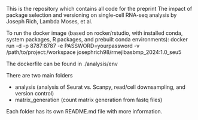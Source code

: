 This is the repository which contains all code for the preprint The impact of package selection and versioning on single-cell RNA-seq analysis by Joseph Rich, Lambda Moses, et al.

To run the docker image (based on rocker/rstudio, with installed conda, system packages, R packages, and prebuilt conda environments):
docker run -d -p 8787:8787 -e PASSWORD=yourpassword -v /path/to/project:/workspace josephrich98/rmejlbasbmp_2024:1.0_seu5

The dockerfile can be found in ./analysis/env

There are two main folders
- analysis (analysis of Seurat vs. Scanpy, read/cell downsampling, and version control)
- matrix_generation (count matrix generation from fastq files)

Each folder has its own README.md file with more information.
